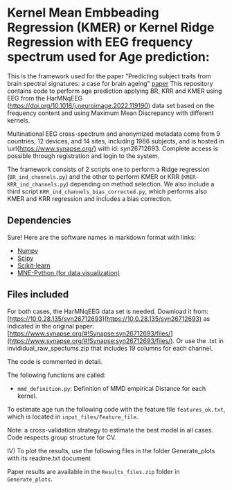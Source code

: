 
# Kernel Mean Embbeading Regression (KMER) or Kernel Ridge Regression with EEG frequency spectrum used for Age prediction:

This is the framework used for the paper "Predicting subject traits from brain spectral signatures: a case for brain ageing"
[paper](https://www.biorxiv.org/content/10.1101/2023.11.02.565261v1)
This repository contains code to perform age prediction applying BR, KRR and KMER using EEG from the HarMNqEEG (https://doi.org/10.1016/j.neuroimage.2022.119190) data set based on the frequency content and using  Maximum Mean Discrepancy with different kernels.

Multinational EEG cross-spectrum and anonymized metadata come from 9 countries, 12 devices, and 14 sites, including 1966 subjects, and is hosted in \url{https://www.synapse.org/} with id: $syn26712693$. Complete access is possible through registration and login to the system.

The framework consists of 2 scripts one to perform a Ridge regression (`BR_ind_channels.py`) and the other to perform KMER or KRR (`KMER-KRR_ind_channels.py`) depending on method selection. We also include a third script `KRR_ind_channels_bias_corrected.py`, which performs also KMER and KRR regression and includes a bias correction.
## Dependencies
Sure! Here are the software names in markdown format with links:

- [Numpy](https://numpy.org/)
- [Scipy](https://www.scipy.org/)
- [Scikit-learn](https://scikit-learn.org/)
- [MNE-Python (for data visualization)](https://mne.tools/stable/index.html)
## Files included


For both cases, the HarMNqEEG data set is needed. Download it from: [https://10.0.28.135/syn26712693](https://10.0.28.135/syn26712693) as indicated in the original paper: [https://www.synapse.org/#!Synapse:syn26712693/files/](https://www.synapse.org/#!Synapse:syn26712693/files/). Or use the .txt in invididual_raw_spectums.zip that includes 19 columns for each channel.

The code is commented in detail.

The following functions are called:
- `mmd_definition.py`: Definition of MMD empirical Distance for each kernel.

To estimate age run the following code with the feature file `features_ok.txt`, which is located in `input_files/Feature_file`.

Note: a cross-validation strategy to estimate the best model in all cases. Code respects group structure for CV.

IV) To plot the results, use the following files in the folder Generate_plots with its readme.txt document

Paper results are available in the `Results_files.zip` folder in `Generate_plots`. 


